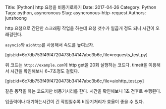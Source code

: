Title: [Python] http 요청을 비동기로하기
Date: 2017-04-26
Category: Python
Tags: python, asyncronous
Slug: asyncronous-http-request
Authors: junshoong

http 요청으로 간단한 스크래핑 작업을 하는데 요청 갯수가 일곱개 정도 되니 시간이 오래걸린다.

`asyncio`와 `aiohttp`를 사용해서 속도를 높여보자.

[gist:id=6c7db753f49f4720473b34147abc3b6c,file=requests_test.py]


위 코드는 `http://example.com`에 http get을 20회 실행하는 코드다.
timeit을 이용해서 시간을 확인해보니 6~7초정도 걸렸다.

[gist:id=6c7db753f49f4720473b34147abc3b6c,file=aiohttp_test.py]


같은 동작을 하는 코드지만 비동기처리를 한다.
시간을 확인해보니 1초 전후로 수행된다.

입출력이나 대기하는시간이 긴 작업일수록 비동기처리가 효율이 좋을 수 있다.
